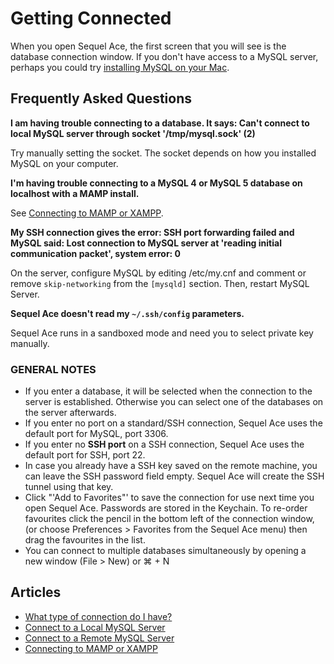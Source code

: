# Getting Connected

When you open Sequel Ace, the first screen that you will see is the database connection window. If you don't have access to a MySQL server, perhaps you could try [installing MySQL on your Mac](https://sequelpro.com/docs/get-started/docs/Install_MySQL_on_your_Mac "MySQL:Installing on Mac OS X").

## Frequently Asked Questions

**I am having trouble connecting to a database. It says: Can't connect to local MySQL server through socket '/tmp/mysql.sock' (2)**

Try manually setting the socket. The socket depends on how you installed MySQL on your computer.

**I'm having trouble connecting to a MySQL 4 or MySQL 5 database on localhost with a MAMP install.**

See [Connecting to MAMP or XAMPP](get-connected/mamp-xampp.md "Connecting to MAMP or XAMPP").

**My SSH connection gives the error: SSH port forwarding failed and MySQL said: Lost connection to MySQL server at 'reading initial communication packet', system error: 0**

On the server, configure MySQL by editing /etc/my.cnf and comment or remove `skip-networking` from the `[mysqld]` section. Then, restart MySQL Server.

**Sequel Ace doesn't read my `~/.ssh/config` parameters.**

Sequel Ace runs in a sandboxed mode and need you to select private key manually.

### GENERAL NOTES

-   If you enter a database, it will be selected when the connection to the server is established. Otherwise you can select one of the databases on the server afterwards.
-   If you enter no port on a standard/SSH connection, Sequel Ace uses the default port for MySQL, port 3306.
-   If you enter no **SSH port** on a SSH connection, Sequel Ace uses the default port for SSH, port 22.
-   In case you already have a SSH key saved on the remote machine, you can leave the SSH password field empty. Sequel Ace will create the SSH tunnel using that key.
-   Click "'Add to Favorites"' to save the connection for use next time you open Sequel Ace. Passwords are stored in the Keychain. To re-order favourites click the pencil in the bottom left of the connection window, (or choose Preferences > Favorites from the Sequel Ace menu) then drag the favourites in the list.
-   You can connect to multiple databases simultaneously by opening a new window (File > New) or ⌘ + N

## Articles

-   [What type of connection do I have?](get-connected/connection-types.md)
-   [Connect to a Local MySQL Server](get-connected/local-connection.md)
-   [Connect to a Remote MySQL Server](get-connected/remote-connection.md)
-   [Connecting to MAMP or XAMPP](get-connected/mamp-xampp.md)
